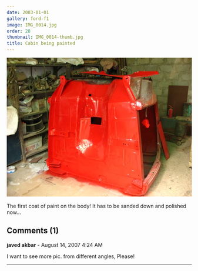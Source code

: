 ```yaml
---
date: 2003-01-01
gallery: ford-f1
image: IMG_0014.jpg
order: 28
thumbnail: IMG_0014-thumb.jpg
title: Cabin being painted
---
```


![Cabin being painted](./IMG_0014.jpg)

The first coat of paint on the body! It has to be sanded down and polished now...

<div id="comments">

## Comments (1)

**javed akbar** - August 14, 2007  4:24 AM

I want to see more pic. from different angles, Please!

---

</div>